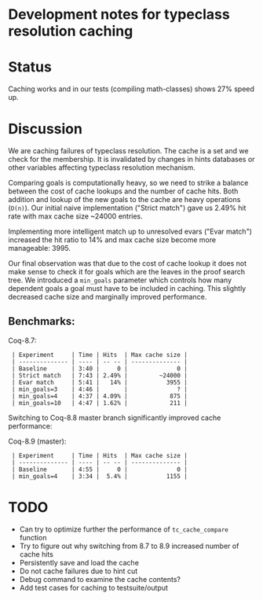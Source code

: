 # Development notes for typeclass resolution caching #

# Status #

Caching works and in our tests (compiling math-classes) shows 27%
speed up.

# Discussion #

We are caching failures of typeclass resolution. The cache is a set
and we check for the membership. It is invalidated by changes in hints
databases or other variables affecting typeclass resolution mechanism.

Comparing goals is computationally heavy, so we need to strike a
balance between the cost of cache lookups and the number of cache
hits. Both addition and lookup of the new goals to the cache are heavy
operations (`O(n)`). Our initial naive implementation ("Strict match")
gave us 2.49% hit rate with max cache size ~24000 entries.

Implementing more intelligent match up to unresolved evars ("Evar
match") increased the hit ratio to 14% and max cache size become more
manageable: 3995.

Our final observation was that due to the cost of cache lookup it does
not make sense to check it for goals which are the leaves in the proof
search tree. We introduced a `min_goals` parameter which controls how
many dependent goals a goal must have to be included in caching. This
slightly decreased cache size and marginally improved performance.

## Benchmarks: ##

Coq-8.7:
```
 | Experiment     | Time | Hits  | Max cache size |
 | -------------- | ---- | -- -- | -------------- |
 | Baseline       | 3:40 |     0 |              0 |
 | Strict match   | 7:43 | 2.49% |         ~24000 |
 | Evar match     | 5:41 |   14% |           3955 |
 | min_goals=3    | 4:46 |       |              ? |
 | min_goals=4    | 4:37 | 4.09% |            875 |
 | min_goals=10   | 4:47 | 1.62% |            211 |
```

Switching to Coq-8.8 master branch significantly improved cache
performance:

Coq-8.9 (master):
```
 | Experiment     | Time | Hits  | Max cache size |
 | -------------- | ---- | -- -- | -------------- |
 | Baseline       | 4:55 |     0 |              0 |
 | min_goals=4    | 3:34 |  5.4% |           1155 |
```

# TODO #
* Can try to optimize further the performance of `tc_cache_compare` function
* Try to figure out why switching from 8.7 to 8.9 increased number of cache hits
* Persistently save and load the cache
* Do not cache failures due to hint cut
* Debug command to examine the cache contents?
* Add test cases for caching to testsuite/output
